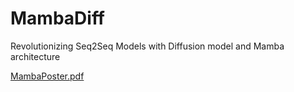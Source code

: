 # MambaDiff
Revolutionizing Seq2Seq Models with Diffusion model and Mamba architecture

[MambaPoster.pdf](https://github.com/XiyahC/MambaDiff/files/15326634/MambaPoster.pdf)
